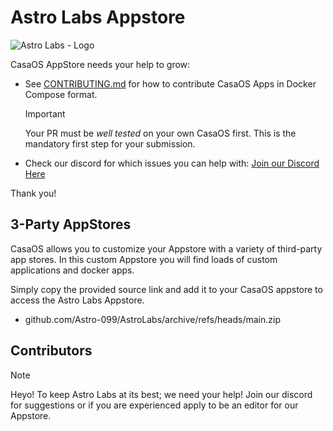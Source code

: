 # Astro Labs Appstore

![Astro Labs - Logo](https://github.com/user-attachments/assets/2505403b-768a-4f3a-8bed-99a987d54d35)



CasaOS AppStore needs your help to grow:

- See [CONTRIBUTING.md](CONTRIBUTING.md) for how to contribute CasaOS Apps in Docker Compose format.

  > [!IMPORTANT]
  > Your PR must be *well tested* on your own CasaOS first. This is the mandatory first step for your submission.

- Check our discord for which issues you can help with:
  [Join our Discord Here](dsc.gg/astrolabs)

Thank you!

## 3-Party AppStores

CasaOS allows you to customize your Appstore with a variety of third-party app stores. In this custom Appstore you will find loads of custom applications and docker apps.

Simply copy the provided source link and add it to your CasaOS appstore to access the Astro Labs Appstore.

- github.com/Astro-099/AstroLabs/archive/refs/heads/main.zip

## Contributors

> [!NOTE]
> Heyo! To keep Astro Labs at its best; we need your help! Join our discord for suggestions or if you are experienced apply to be an editor for our Appstore.
